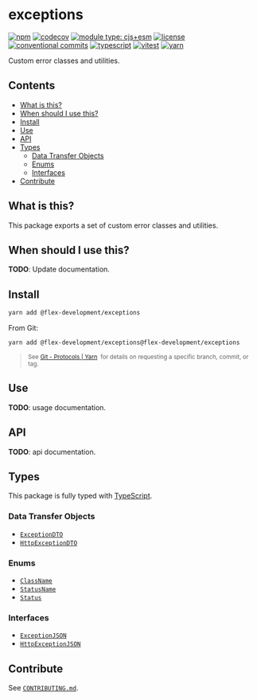 # exceptions

[![npm](https://img.shields.io/npm/v/@flex-development/exceptions.svg)](https://npmjs.com/package/@flex-development/exceptions)
[![codecov](https://codecov.io/gh/flex-development/exceptions/branch/main/graph/badge.svg?token=ED02ARCVXE)](https://codecov.io/gh/flex-development/exceptions)
[![module type: cjs+esm](https://img.shields.io/badge/module%20type-cjs%2Besm-brightgreen)](https://github.com/voxpelli/badges-cjs-esm)
[![license](https://img.shields.io/github/license/flex-development/exceptions.svg)](LICENSE.md)
[![conventional commits](https://img.shields.io/badge/-conventional%20commits-fe5196?logo=conventional-commits&logoColor=ffffff)](https://conventionalcommits.org/)
[![typescript](https://img.shields.io/badge/-typescript-3178c6?logo=typescript&logoColor=ffffff)](https://typescriptlang.org/)
[![vitest](https://img.shields.io/badge/-vitest-6e9f18?style=flat&logo=vitest&logoColor=ffffff)](https://vitest.dev/)
[![yarn](https://img.shields.io/badge/-yarn-2c8ebb?style=flat&logo=yarn&logoColor=ffffff)](https://yarnpkg.com/)

Custom error classes and utilities.

## Contents

- [What is this?](#what-is-this)
- [When should I use this?](#when-should-i-use-this)
- [Install](#install)
- [Use](#use)
- [API](#api)
- [Types](#types)
  - [Data Transfer Objects](#data-transfer-objects)
  - [Enums](#enums)
  - [Interfaces](#interfaces)
- [Contribute](#contribute)

## What is this?

This package exports a set of custom error classes and utilities.

## When should I use this?

**TODO**: Update documentation.

## Install

```sh
yarn add @flex-development/exceptions
```

From Git:

```sh
yarn add @flex-development/exceptions@flex-development/exceptions
```

<blockquote>
  <small>
    See <a href='https://yarnpkg.com/features/protocols#git'>Git - Protocols | Yarn</a>
    &nbsp;for details on requesting a specific branch, commit, or tag.
  </small>
</blockquote>

## Use

**TODO**: usage documentation.

## API

**TODO**: api documentation.

## Types

This package is fully typed with [TypeScript][1].

### Data Transfer Objects

- [`ExceptionDTO`](src/dtos/exception.ts)
- [`HttpExceptionDTO`](src/dtos/exception-http.ts)

### Enums

- [`ClassName`](src/enums/class-name.ts)
- [`StatusName`](src/enums/status-name.ts)
- [`Status`](src/enums/status.ts)

### Interfaces

- [`ExceptionJSON`](src/interfaces/exception-json.ts)
- [`HttpExceptionJSON`](src/interfaces/exception-json-http.ts)

## Contribute

See [`CONTRIBUTING.md`](CONTRIBUTING.md).

[1]: https://www.typescriptlang.org
